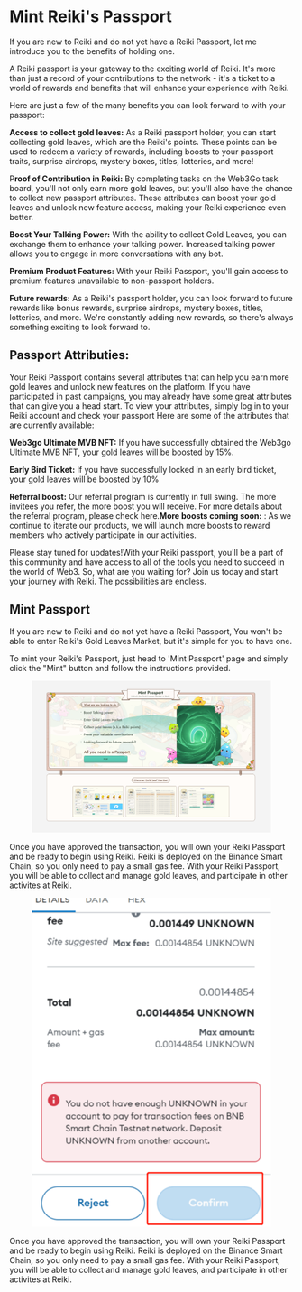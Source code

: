 # Mint Reiki's Passport

If you are new to Reiki and do not yet have a Reiki Passport, let me introduce you to the benefits of holding one.

A Reiki passport is your gateway to the exciting world of Reiki. It's more than just a record of your contributions to the network - it's a ticket to a world of rewards and benefits that will enhance your experience with Reiki.

Here are just a few of the many benefits you can look forward to with your passport:

**Access to collect gold leaves:** As a Reiki passport holder, you can start collecting gold leaves, which are the Reiki's points. These points can be used to redeem a variety of rewards, including boosts to your passport traits, surprise airdrops, mystery boxes, titles, lotteries, and more!

P**roof of Contribution in Reiki:** By completing tasks on the Web3Go task board, you'll not only earn more gold leaves, but you'll also have the chance to collect new passport attributes. These attributes can boost your gold leaves and unlock new feature access, making your Reiki experience even better.

**Boost Your Talking Power:** With the ability to collect Gold Leaves, you can exchange them to enhance your talking power. Increased talking power allows you to engage in more conversations with any bot.

**Premium Product Features:** With your Reiki Passport, you'll gain access to premium features unavailable to non-passport holders.

**Future rewards:** As a Reiki's passport holder, you can look forward to future rewards like bonus rewards, surprise airdrops, mystery boxes, titles, lotteries, and more. We're constantly adding new rewards, so there's always something exciting to look forward to.



## **Passport Attributies:**

Your Reiki Passport contains several attributes that can help you earn more gold leaves and unlock new features on the platform. If you have participated in past campaigns, you may already have some great attributes that can give you a head start. To view your attributes, simply log in to your Reiki account and check your passport Here are some of the attributes that are currently available:

**Web3go Ultimate MVB NFT:** If you have successfully obtained the Web3go Ultimate MVB NFT, your gold leaves will be boosted by 15%.

**Early Bird Ticket:** If you have successfully locked in an early bird ticket, your gold leaves will be boosted by 10%

**Referral boost:** Our referral program is currently in full swing. The more invitees you refer, the more boost you will receive. For more details about the referral program, please check here.**More boosts coming soon:** : As we continue to iterate our products, we will launch more boosts to reward members who actively participate in our activities.

Please stay tuned for updates!With your Reiki passport, you'll be a part of this community and have access to all of the tools you need to succeed in the world of Web3. So, what are you waiting for? Join us today and start your journey with Reiki. The possibilities are endless.



## Mint Passport

If you are new to Reiki and do not yet have a Reiki Passport, You won't be able to enter Reiki's Gold Leaves Market, but it's simple for you to have one.

To mint your Reiki's Passport, just head to 'Mint Passport' page and simply click the "Mint" button and follow the instructions provided.

<figure><img src="../../.gitbook/assets/image (3).png" alt=""><figcaption></figcaption></figure>

Once you have approved the transaction, you will own your Reiki Passport and be ready to begin using Reiki.  Reiki is deployed on the Binance Smart Chain, so you only need to pay a small gas fee. With your Reiki Passport, you will be able to collect and manage gold leaves, and participate in other activites at Reiki.

<figure><img src="../../.gitbook/assets/image (10).png" alt=""><figcaption></figcaption></figure>

Once you have approved the transaction, you will own your Reiki Passport and be ready to begin using Reiki. Reiki is deployed on the Binance Smart Chain, so you only need to pay a small gas fee. With your Reiki Passport, you will be able to collect and manage gold leaves, and participate in other activites at Reiki.
